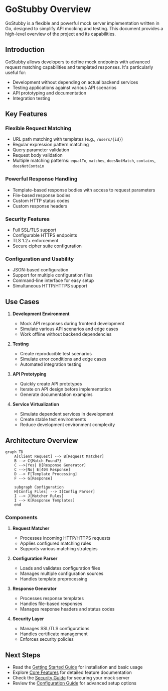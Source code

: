 # GoStubby Overview

GoStubby is a flexible and powerful mock server implementation written in Go, designed to simplify API mocking and testing. This document provides a high-level overview of the project and its capabilities.

## Introduction

GoStubby allows developers to define mock endpoints with advanced request matching capabilities and templated responses. It's particularly useful for:
- Development without depending on actual backend services
- Testing applications against various API scenarios
- API prototyping and documentation
- Integration testing

## Key Features

### Flexible Request Matching
- URL path matching with templates (e.g., `/users/{id}`)
- Regular expression pattern matching
- Query parameter validation
- Request body validation
- Multiple matching patterns: `equalTo`, `matches`, `doesNotMatch`, `contains`, `doesNotContain`

### Powerful Response Handling
- Template-based response bodies with access to request parameters
- File-based response bodies
- Custom HTTP status codes
- Custom response headers

### Security Features
- Full SSL/TLS support
- Configurable HTTPS endpoints
- TLS 1.2+ enforcement
- Secure cipher suite configuration

### Configuration and Usability
- JSON-based configuration
- Support for multiple configuration files
- Command-line interface for easy setup
- Simultaneous HTTP/HTTPS support

## Use Cases

1. **Development Environment**
   - Mock API responses during frontend development
   - Simulate various API scenarios and edge cases
   - Work offline without backend dependencies

2. **Testing**
   - Create reproducible test scenarios
   - Simulate error conditions and edge cases
   - Automated integration testing

3. **API Prototyping**
   - Quickly create API prototypes
   - Iterate on API design before implementation
   - Generate documentation examples

4. **Service Virtualization**
   - Simulate dependent services in development
   - Create stable test environments
   - Reduce development environment complexity

## Architecture Overview

```mermaid
graph TD
    A[Client Request] --> B[Request Matcher]
    B --> C{Match Found?}
    C -->|Yes| D[Response Generator]
    C -->|No| E[404 Response]
    D --> F[Template Processing]
    F --> G[Response]
    
    subgraph Configuration
    H[Config Files] --> I[Config Parser]
    I --> J[Matcher Rules]
    I --> K[Response Templates]
    end
```

### Components

1. **Request Matcher**
   - Processes incoming HTTP/HTTPS requests
   - Applies configured matching rules
   - Supports various matching strategies

2. **Configuration Parser**
   - Loads and validates configuration files
   - Manages multiple configuration sources
   - Handles template preprocessing

3. **Response Generator**
   - Processes response templates
   - Handles file-based responses
   - Manages response headers and status codes

4. **Security Layer**
   - Manages SSL/TLS configurations
   - Handles certificate management
   - Enforces security policies

## Next Steps

- Read the [Getting Started Guide](getting-started.md) for installation and basic usage
- Explore [Core Features](core-features/request-matching.md) for detailed feature documentation
- Check the [Security Guide](security/ssl-tls.md) for securing your mock server
- Review the [Configuration Guide](configuration/format.md) for advanced setup options
